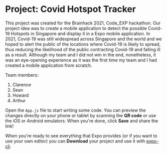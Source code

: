 # Project: Covid Hotspot Tracker

This project was created for the Brainhack 2021, Code_EXP hackathon. Our project idea was to create a mobile application to detect the possible Covid-19 Hotspots in Singapore and display it in a Expo mobile application. In 2021, Covid-19 was still widespread across Singapore and the world and we hoped to alert the public of the locations where Covid-19 is likely to spread, thus reducing the likelihood of the public contracting Covid-19 and falling ill as a result.
Although my team and I did not win in the end, nonetheless, it was an eye-opening experience as it was the first time my team and I had created a mobile application from scratch. 

Team members:
1. Clarence
2. Sean
3. Howard
4. Arthur


Open the `App.js` file to start writing some code. You can preview the changes directly on your phone or tablet by scanning the **QR code** or use the iOS or Android emulators. When you're done, click **Save** and share the link!

When you're ready to see everything that Expo provides (or if you want to use your own editor) you can **Download** your project and use it with [expo-cli](https://docs.expo.io/get-started/installation).


